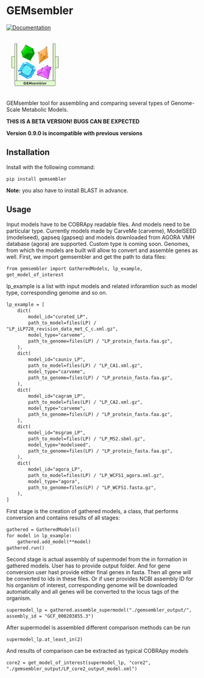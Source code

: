 # GEMsembler

[![Documentation](https://img.shields.io/badge/docs-passing-green)](https://grp-zimmermann-kogadeeva.embl-community.io/GEMsembler)

<img src="gemsembler_long.gif" alt="drawing" width="150"/>

GEMsembler tool for assembling and comparing several types of Genome-Scale Metabolic
Models. 

**THIS IS A BETA VERSION! BUGS CAN BE EXPECTED**

**Version 0.9.0 is incompatible with previous versions**

## Installation

Install with the following command:
```
pip install gemsembler
```

**Note:** you also have to install BLAST in advance.

## Usage

Input models have to be COBRApy readable files. And models need to be
particular type. Currently models made by CarveMe (carveme), ModelSEED
(modelseed), gapseq (gapseq) and models downloaded from AGORA VMH database
(agora) are supported. Custom type is coming soon. Genomes, from which the
models are built will allow to convert and assemble genes as well.
First, we import gemsembler and get the path to data files:
```
from gemsembler import GatheredModels, lp_example, get_model_of_interest
```
lp_example is a list with input models and related inforamtion such as model type, corresponding genome and so on.
```
lp_example = [
    dict(
        model_id="curated_LP",
        path_to_model=files(LP) / "LP_iLP728_revision_data_met_C_c.xml.gz",
        model_type="carveme",
        path_to_genome=files(LP) / "LP_protein_fasta.faa.gz",
    ),
    dict(
        model_id="cauniv_LP",
        path_to_model=files(LP) / "LP_CA1.xml.gz",
        model_type="carveme",
        path_to_genome=files(LP) / "LP_protein_fasta.faa.gz",
    ),
    dict(
        model_id="cagram_LP",
        path_to_model=files(LP) / "LP_CA2.xml.gz",
        model_type="carveme",
        path_to_genome=files(LP) / "LP_protein_fasta.faa.gz",
    ),
    dict(
        model_id="msgram_LP",
        path_to_model=files(LP) / "LP_MS2.sbml.gz",
        model_type="modelseed",
        path_to_genome=files(LP) / "LP_protein_fasta.faa.gz",
    ),
    dict(
        model_id="agora_LP",
        path_to_model=files(LP) / "LP_WCFS1_agora.xml.gz",
        model_type="agora",
        path_to_genome=files(LP) / "LP_WCFS1.fasta.gz",
    ),
]
```

First stage is the creation of gathered models, a class, that performs
conversion and contains results of all stages:
```
gathered = GatheredModels()
for model in lp_example:
    gathered.add_model(**model)
gathered.run()
```
Second stage is actual assembly of supermodel from the in formation in gathered
models. User has to provide output folder. And for gene conversion user hast
provide either final genes in fasta. Then all gene will be converted to ids in
these files. Or if user provides NCBI assembly ID for his organism of interest,
corresponding genome will be downloaded automatically and all genes will be
converted to the locus tags of the organism.
```
supermodel_lp = gathered.assemble_supermodel("./gemsembler_output/", assembly_id = "GCF_000203855.3")
```
After supermodel is assembled different comparison methods can be run
```
supermodel_lp.at_least_in(2)
```
And results of comparison can be extracted as typical COBRApy models
```
core2 = get_model_of_interest(supermodel_lp, "core2", "./gemsembler_output/LP_core2_output_model.xml")
```
